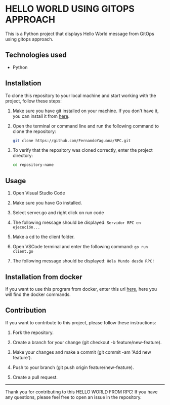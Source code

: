 # HELLO WORLD USING GITOPS APPROACH

This is a Python project that displays Hello World message from GitOps using gitops approach.

## Technologies used

- Python

## Installation

To clone this repository to your local machine and start working with the project, follow these steps:

1. Make sure you have git installed on your machine. If you don't have it, you can install it from [here](https://git-scm.com/).

2. Open the terminal or command line and run the following command to clone the repository:

    ```bash
   git clone https://github.com/FernandoYaguana/RPC.git
    
4. To verify that the repository was cloned correctly, enter the project directory:
   
    ``` bash
    cd repository-name
    
## Usage

1. Open Visual Studio Code

2. Make sure you have Go installed.
   
3. Select server.go and right click on run code
4. The following message should be displayed: `Servidor RPC en ejecución...`
5. Make a cd to the client folder.
6. Open VSCode terminal and enter the following command: `go run client.go`
7. The following message should be displayed: `Hola Mundo desde RPC!`

## Installation from docker

If you want to use this program from docker, enter this url [here](https://hub.docker.com/repository/docker/fernanyag20/rpc-proyect/general), here you will find the docker commands.

## Contribution

If you want to contribute to this project, please follow these instructions:

1. Fork the repository.
   
2. Create a branch for your change (git checkout -b feature/new-feature).
   
3. Make your changes and make a commit (git commit -am 'Add new feature').
   
4. Push to your branch (git push origin feature/new-feature).
   
5. Create a pull request.

---

Thank you for contributing to this HELLO WORLD FROM RPC! If you have any questions, please feel free to open an issue in the repository.
